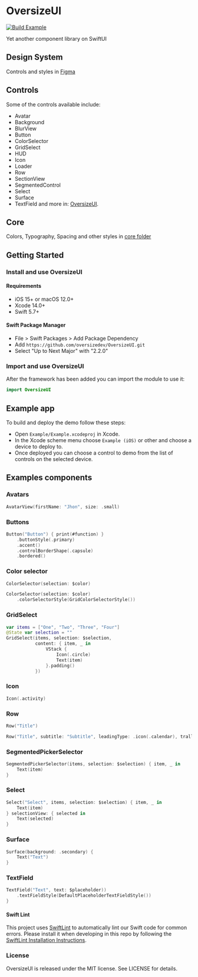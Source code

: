 # OversizeUI

[![Build Example](https://github.com/oversizedev/OversizeUI/actions/workflows/buildExample.yml/badge.svg)](https://github.com/oversizedev/OversizeUI/actions/workflows/buildExample.yml)

Yet another component library on SwiftUI

## Design System
Controls and styles in [Figma](https://www.figma.com/community/file/1144847542164788208)

## Controls

Some of the controls available include:
- Avatar
- Background
- BlurView
- Button
- ColorSelector
- GridSelect
- HUD
- Icon
- Loader
- Row
- SectionView
- SegmentedControl
- Select
- Surface
- TextField
and more in: [OversizeUI](Sources/OversizeUI).

## Core

Colors, Typography, Spacing and other styles in [core folder](Sources/OversizeUI/Core)

## Getting Started
### Install and use OversizeUI

#### Requirements
- iOS 15+ or macOS 12.0+
- Xcode 14.0+
- Swift 5.7+

#### Swift Package Manager
- File > Swift Packages > Add Package Dependency
- Add `https://github.com/oversizedev/OversizeUI.git`
- Select "Up to Next Major" with "2.2.0"

### Import and use OversizeUI
After the framework has been added you can import the module to use it:

```swift
import OversizeUI
```

## Example app

To build and deploy the demo follow these steps:
- Open `Example/Example.xcodeproj` in Xcode.
- In the Xcode scheme menu choose `Example (iOS)` or other and choose a device to deploy to.
- Once deployed you can choose a control to demo from the list of controls on the selected device.

## Examples components

### Avatars
```swift
AvatarView(firstName: "Jhon", size: .small)

```

### Buttons
```swift
Button("Button") { print(#function) }
    .buttonStyle(.primary)
    .accent()
    .controlBorderShape(.capsule)
    .bordered()
```

### Color selector
```swift
ColorSelector(selection: $color)
```

```swift
ColorSelector(selection: $color)
    .colorSelectorStyle(GridColorSelectorStyle())
```

### GridSelect
```swift
var items = ["One", "Two", "Three", "Four"]
@State var selection = ""
GridSelect(items, selection: $selection,
           content: { item, _ in
               VStack {
                   Icon(.circle)
                   Text(item)
               }.padding()
           })

```

### Icon
```swift
Icon(.activity)

```

### Row
```swift
Row("Title")

```

```swift
Row("Title", subtitle: "Subtitle", leadingType: .icon(.calendar), trallingType: .radio(isOn: $control), paddingVertical: .small)

```

### SegmentedPickerSelector
```swift
SegmentedPickerSelector(items, selection: $selection) { item, _ in
    Text(item)
}
```

### Select
```swift
Select("Select", items, selection: $selection) { item, _ in
    Text(item)
} selectionView: { selected in
    Text(selected)
}
```

### Surface
```swift
Surface(background: .secondary) {
    Text("Text")
}
```

### TextField
```swift
TextField("Text", text: $placeholder))
    .textFieldStyle(DefaultPlaceholderTextFieldStyle())
}
```


#### Swift Lint
This project uses [SwiftLint](https://github.com/realm/SwiftLint) to automatically lint our Swift code for common errors. Please install it when developing in this repo by following the [SwiftLint Installation Instructions](https://realm.github.io/SwiftLint/).


### License

OversizeUI is released under the MIT license. See LICENSE for details.
